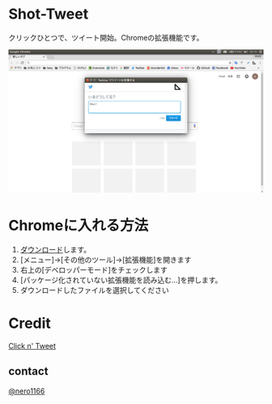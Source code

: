 # Shot-Tweet

クリックひとつで、ツイート開始。Chromeの拡張機能です。

![スクリーンショット](./screenshot.png)

# Chromeに入れる方法

1. [ダウンロード](https://github.com/kekemoto/shot-tweet/archive/master.zip)します。
1. [メニュー]→[その他のツール]→[拡張機能]を開きます
1. 右上の[デベロッパーモード]をチェックします
1. [パッケージ化されていない拡張機能を読み込む...]を押します。
1. ダウンロードしたファイルを選択してください

# Credit
[Click n' Tweet](https://raw.github.com/dciccale/click-n-tweet/master/LICENSE.txt)

## contact
[@nero1166](https://twitter.com/nero1166)
